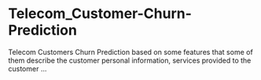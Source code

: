 # Telecom_Customer-Churn-Prediction
Telecom Customers Churn Prediction based on some features that some of them describe the customer personal information, services provided to the customer ... 

